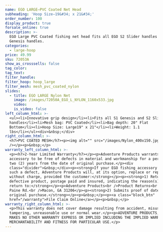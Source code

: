 ```yaml
---
name: EGO LARGE—PVC Coated Net Head
subheading: 'Hoop Size—19&#34; x 21&#34;'
order_number: 100
display_product: true
forsale_online: true
description: >-
  EGO Large PVC Coated fishing net head fits all EGO S2 Slider handles and S1
  Genesis handles.
categories:
  - large-hoop
price: 49.99
sku: 72053A
show_as_crosssells: false
tag_color:
tag_text:
filter_handle:
filter_hoop: hoop_large
filter_mesh: mesh_pvc_coated_nylon
slides:
  - title: EGO LARGE Nylon Net
    image: /images/72050A_EGO_L_NYLON_1160x533.jpg
    video:
    is_video: false
left_column_html: >-
  <ul><li>Innovative grip design</li><li>Fits all S1 Genesis and S2 Slider
  handles</li><li>Mesh bag: PVC Coated</li><li>Bag depth: 20" Flat
  Bottom</li><li>Hoop Size: Large19" x 21"</li><li>Weight: 1.1
  lbs</li></ul><div>&nbsp;</div>
right_column_html: >-
  <h7>PVC COATED MESH</h7><p><img alt="" src="/images/Nylon_400x150.jpg"
  /></p><p>&nbsp;</p>
warranty_left_column_html: >-
  <p><h7>2-Year Limited Warranty</h7></p><p>Adventure Products warrants your EGO
  accessory to be free of defects in material and workmanship for a period of
  two (2) years from the date of original purchase.</p><div
  class="divider">&nbsp;</div><p><strong>If your EGO fishing accessory exhibits
  such a defect, Adventure Products will, at its option, replace or repair it
  without charge, provided the customer:</strong></p><p><strong>1) Returns the
  defective product, postage paid and insured, indicating the reason(s) for the
  return to:</strong></p><p>Adventure Products<br />Product Returns<br />889 Guy
  Paine Rd.<br />Macon, GA 31206</p><p><strong>2) Submits proof of date of
  original purchase.</strong></p><p>&nbsp;</p><p><a class="block_btn"
  href="/warranty">File Claim Online</a></p><p>&nbsp;</p>
warranty_right_column_html: >-
  <p>This warranty does not cover damage resulting from accident, misuse, abuse,
  tampering, unreasonable use or normal wear.</p><p>ADVENTURE PRODUCTS, INC.
  MAKES NO OTHER WARRANTY EXPRESS OR IMPLIED INCLUDING THE IMPLIED WARRANTIES OF
  MERCHANTABILITY AND FITNESS FOR PARTICULAR USE.</p>
---
```

